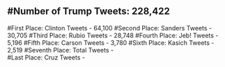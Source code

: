 #Number of Trump Tweets: 228,422
---
#First Place: Clinton Tweets - 64,100
#Second Place: Sanders Tweets - 30,705
#Third Place: Rubio Tweets - 28,748
#Fourth Place: Jeb! Tweets - 5,196
#Fifth Place: Carson Tweets - 3,780
#Sixth Place: Kasich Tweets - 2,519
#Seventh Place: Total Tweets -  
#Last Place: Cruz Tweets - 
